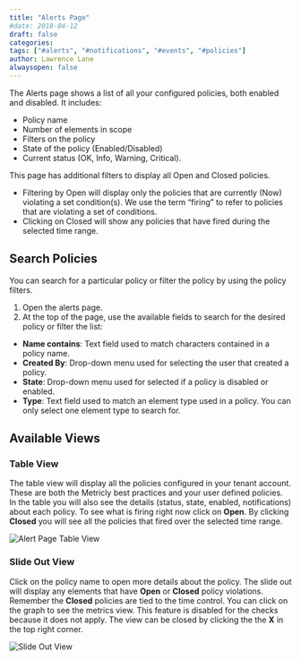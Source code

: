 ```yaml
---
title: "Alerts Page"
#date: 2018-04-12
draft: false
categories:
tags: ["#alerts", "#notifications", "#events", "#policies"]
author: Lawrence Lane
alwaysopen: false
---
```

The Alerts page shows a list of all your configured policies, both enabled and disabled. It includes:

- Policy name
- Number of elements in scope
- Filters on the policy
- State of the policy (Enabled/Disabled)
- Current status (OK, Info, Warning, Critical).

This page has additional filters to display all Open and Closed policies.

- Filtering by Open will display only the policies that are currently (Now) violating a set condition(s). We use the term “firing” to refer to policies that are violating a set of conditions.
- Clicking on Closed will show any policies that have fired during the selected time range.

## Search Policies

You can search for a particular policy or filter the policy by using the policy filters.

1. Open the alerts page.
2. At the top of the page, use the available fields to search for the desired policy or filter the list:
  - **Name contains**: Text field used to match characters contained in a policy name.
  - **Created By**: Drop-down menu used for selecting the user that created a policy.
  - **State**: Drop-down menu used for selected if a policy is disabled or enabled.
  - **Type**: Text field used to match an element type used in a policy. You can only select one element type to search for.

## Available Views

### Table View
The table view will display all the policies configured in your tenant account. These are both the Metricly best practices and your user defined policies. In the table you will also see the details (status, state, enabled, notifications) about each policy. To see what is firing right now click on **Open**. By clicking **Closed** you will see all the policies that fired over the selected time range.

![Alert Page Table View](/images/alerts-page/alert-page-table-view.png)

### Slide Out View
Click on the policy name to open more details about the policy. The slide out will display any elements that have **Open** or **Closed** policy violations. Remember the **Closed** policies are tied to the time control. You can click on the graph to see the metrics view. This feature is disabled for the checks because it does not apply. The view can be closed by clicking the the **X** in the top right corner.

![Slide Out View](/images/alerts-page/slide-out-view.png)
